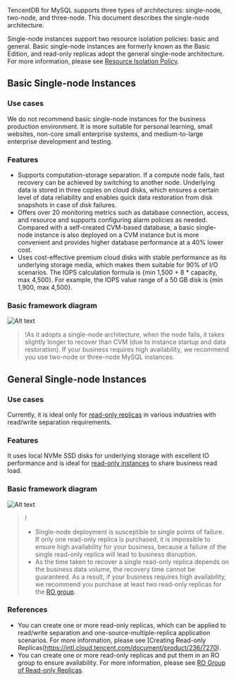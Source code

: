 TencentDB for MySQL supports three types of architectures: single-node, two-node, and three-node. This document describes the single-node architecture.

Single-node instances support two resource isolation policies: basic and general. Basic single-node instances are formerly known as the Basic Edition, and read-only replicas adopt the general single-node architecture. For more information, please see [Resource Isolation Policy](https://intl.cloud.tencent.com/document/product/236/39794).

## Basic Single-node Instances
### Use cases
We do not recommend basic single-node instances for the business production environment. It is more suitable for personal learning, small websites, non-core small enterprise systems, and medium-to-large enterprise development and testing.

### Features
- Supports computation-storage separation. If a compute node fails, fast recovery can be achieved by switching to another node. Underlying data is stored in three copies on cloud disks, which ensures a certain level of data reliability and enables quick data restoration from disk snapshots in case of disk failures.
- Offers over 20 monitoring metrics such as database connection, access, and resource and supports configuring alarm policies as needed. Compared with a self-created CVM-based database, a basic single-node instance is also deployed on a CVM instance but is more convenient and provides higher database performance at a 40% lower cost.
- Uses cost-effective premium cloud disks with stable performance as its underlying storage media, which makes them suitable for 90% of I/O scenarios. The IOPS calculation formula is {min 1,500 + 8 * capacity, max 4,500}. For example, the IOPS value range of a 50 GB disk is {min 1,900, max 4,500}.

### Basic framework diagram
![Alt text](https://main.qcloudimg.com/raw/fc709a3c5b65fd750ebb3ccb86ed8408.png)

>!As it adopts a single-node architecture, when the node fails, it takes slightly longer to recover than CVM (due to instance startup and data restoration). If your business requires high availability, we recommend you use two-node or three-node MySQL instances.

## General Single-node Instances
### Use cases
Currently, it is ideal only for [read-only replicas](https://intl.cloud.tencent.com/document/product/236/7270) in various industries with read/write separation requirements.

### Features
It uses local NVMe SSD disks for underlying storage with excellent IO performance and is ideal for [read-only instances](https://intl.cloud.tencent.com/document/product/236/7270) to share business read load.

### Basic framework diagram
![Alt text](https://main.qcloudimg.com/raw/769ab41c522200ebfabfb4326d603fbb.svg)
>!
>- Single-node deployment is susceptible to single points of failure. If only one read-only replica is purchased, it is impossible to ensure high availability for your business, because a failure of the single read-only replica will lead to business disruption.
>- As the time taken to recover a single read-only replica depends on the business data volume, the recovery time cannot be guaranteed. As a result, if your business requires high availability, we recommend you purchase at least two read-only replicas for the [RO group](https://intl.cloud.tencent.com/document/product/236/11361).

### References
- You can create one or more read-only replicas, which can be applied to read/write separation and one-source-multiple-replica application scenarios. For more information, please see [Creating Read-only Replicas(https://intl.cloud.tencent.com/document/product/236/7270).
- You can create one or more read-only replicas and put them in an RO group to ensure availability. For more information, please see [RO Group of Read-only Replicas](https://intl.cloud.tencent.com/document/product/236/11361).


